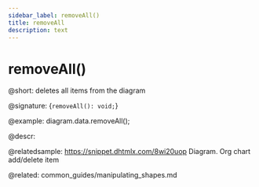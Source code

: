```yaml
---
sidebar_label: removeAll()
title: removeAll
description: text
---
```


# removeAll()

@short: deletes all items from the diagram

@signature: {`removeAll(): void;`}

@example:
diagram.data.removeAll();

@descr:

@relatedsample:	https://snippet.dhtmlx.com/8wi20uop	Diagram. Org chart add/delete item

@related:
common_guides/manipulating_shapes.md
